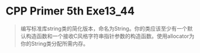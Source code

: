 # CPP Primer 5th Exe13_44  
> 编写标准库string类的简化版本，命名为String。你的类应该至少有一个默认构造函数和一个接收C风格字符串指针参数的构造函数。使用allocator为你的String类分配所需内存。